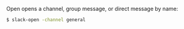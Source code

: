 Open opens a channel, group message, or direct message by name:

```bash
$ slack-open -channel general
```
